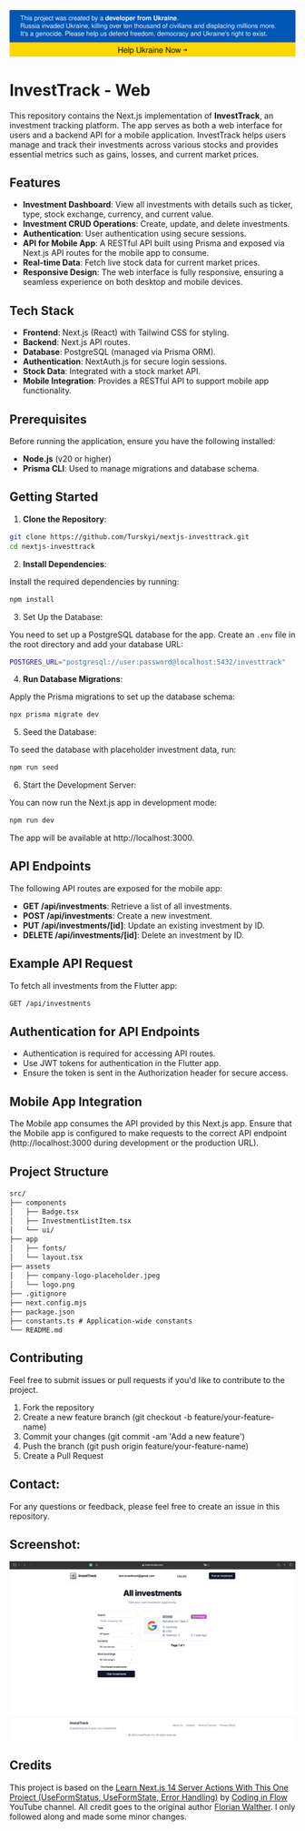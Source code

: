 [![Stand With Ukraine](https://raw.githubusercontent.com/vshymanskyy/StandWithUkraine/main/banner-direct-single.svg)](https://stand-with-ukraine.pp.ua)

# InvestTrack - Web

This repository contains the Next.js implementation of **InvestTrack**, an investment tracking platform. The app serves as both a web interface for users and a backend API for a mobile application. InvestTrack helps users manage and track their investments across various stocks and provides essential metrics such as gains, losses, and current market prices.

## Features

- **Investment Dashboard**: View all investments with details such as ticker, type, stock exchange, currency, and current value.
- **Investment CRUD Operations**: Create, update, and delete investments.
- **Authentication**: User authentication using secure sessions.
- **API for Mobile App**: A RESTful API built using Prisma and exposed via Next.js API routes for the mobile app to consume.
- **Real-time Data**: Fetch live stock data for current market prices.
- **Responsive Design**: The web interface is fully responsive, ensuring a seamless experience on both desktop and mobile devices.

## Tech Stack

- **Frontend**: Next.js (React) with Tailwind CSS for styling.
- **Backend**: Next.js API routes.
- **Database**: PostgreSQL (managed via Prisma ORM).
- **Authentication**: NextAuth.js for secure login sessions.
- **Stock Data**: Integrated with a stock market API.
- **Mobile Integration**: Provides a RESTful API to support mobile app functionality.

## Prerequisites

Before running the application, ensure you have the following installed:

- **Node.js** (v20 or higher)
- **Prisma CLI**: Used to manage migrations and database schema.

## Getting Started

1. **Clone the Repository**:

```bash
git clone https://github.com/Turskyi/nextjs-investtrack.git
cd nextjs-investtrack
```

2. **Install Dependencies**:

Install the required dependencies by running:

```bash
npm install
```

3. Set Up the Database:

You need to set up a PostgreSQL database for the app. Create an `.env` file in 
the root directory and add your database URL:

```bash
POSTGRES_URL="postgresql://user:password@localhost:5432/investtrack"
```

4. **Run Database Migrations**:

Apply the Prisma migrations to set up the database schema:

```bash
npx prisma migrate dev
```

5. Seed the Database:

To seed the database with placeholder investment data, run:

```bash
npm run seed
```

6. Start the Development Server:

You can now run the Next.js app in development mode:

```bash
npm run dev
```

The app will be available at http://localhost:3000.

## API Endpoints

The following API routes are exposed for the mobile app:

- **GET /api/investments**: Retrieve a list of all investments.
- **POST /api/investments**: Create a new investment.
- **PUT /api/investments/[id]**: Update an existing investment by ID.
- **DELETE /api/investments/[id]**: Delete an investment by ID.

## Example API Request

To fetch all investments from the Flutter app:

```bash
GET /api/investments
```

## Authentication for API Endpoints

- Authentication is required for accessing API routes.
- Use JWT tokens for authentication in the Flutter app.
- Ensure the token is sent in the Authorization header for secure access.

## Mobile App Integration

The Mobile app consumes the API provided by this Next.js app. Ensure that the 
Mobile app is configured to make requests to the correct API endpoint (http://localhost:3000 during development or the production URL).

## Project Structure

```
src/
├── components
│   ├── Badge.tsx
│   ├── InvestmentListItem.tsx
│   └── ui/
├── app
│   ├── fonts/
│   └── layout.tsx
├── assets
│   ├── company-logo-placeholder.jpeg
│   └── logo.png
├── .gitignore
├── next.config.mjs
├── package.json
├── constants.ts # Application-wide constants
└── README.md
```

## Contributing

Feel free to submit issues or pull requests if you'd like to contribute to the project.

1. Fork the repository
2. Create a new feature branch (git checkout -b feature/your-feature-name)
3. Commit your changes (git commit -am 'Add a new feature')
4. Push the branch (git push origin feature/your-feature-name)
5. Create a Pull Request

## Contact:

For any questions or feedback, please feel free to create an issue in this
repository.

## Screenshot:

<!--suppress CheckImageSize -->
<img src="screenshots/Screenshot.png" width="700"  alt="screenshot">

## Credits

This project is based on the
[Learn Next.js 14 Server Actions With This One Project (UseFormStatus,
UseFormState, Error Handling)](https://youtu.be/XD5FpbVpWzk?si=V2BUShLowZq3xKAC)
by [Coding in Flow](https://github.com/codinginflow) YouTube channel.
All credit goes to the original author
[Florian Walther](https://github.com/florianwalther-private).
I only followed along and made some minor changes.
